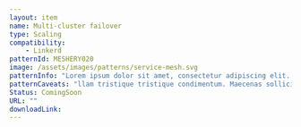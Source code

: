 ```yaml
---
layout: item
name: Multi-cluster failover
type: Scaling
compatibility:
    - Linkerd
patternId: MESHERY020
image: /assets/images/patterns/service-mesh.svg
patternInfo: "Lorem ipsum dolor sit amet, consectetur adipiscing elit. Aliquam pulvinar placerat tellus sed posuere. Nulla venenatis fringilla faucibus. Etiam et commodo dolor, sit amet fringilla leo. Nullam tristique tristique condimentum. Maecenas sollicitudin scelerisque egestas. Suspendisse aliquet elit quis dolor gravida, et auctor ligula ornare. Nullam et sodales ante, quis varius elit. Nullam cursus, orci eleifend tristique semper, neque nisl tincidunt purus, sed ultricies felis arcu vel metus."
patternCaveats: "llam tristique tristique condimentum. Maecenas sollicitudin scelerisque egestas. Suspendisse aliquet elit quis dolor gravida, et auctor ligula ornare. Nullam et sodales ante, quis varius elit. Nullam cursus, orci eleifend tristique semper, neque nisl tincidunt purus, sed ultricies felis arcu vel metus. "
Status: ComingSoon
URL: ""
downloadLink: 
---
```

    